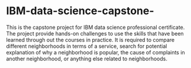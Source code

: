 # IBM-data-science-capstone-
This is the capstone project for IBM data science professional certificate. The project provide hands-on challenges to use the skills that have been learned through out the courses in practice.  It is required to compare different neighborhoods in terms of a service, search for potential explanation of why a neighborhood is popular, the cause of complaints in another neighborhood, or anything else related to neighborhoods.

